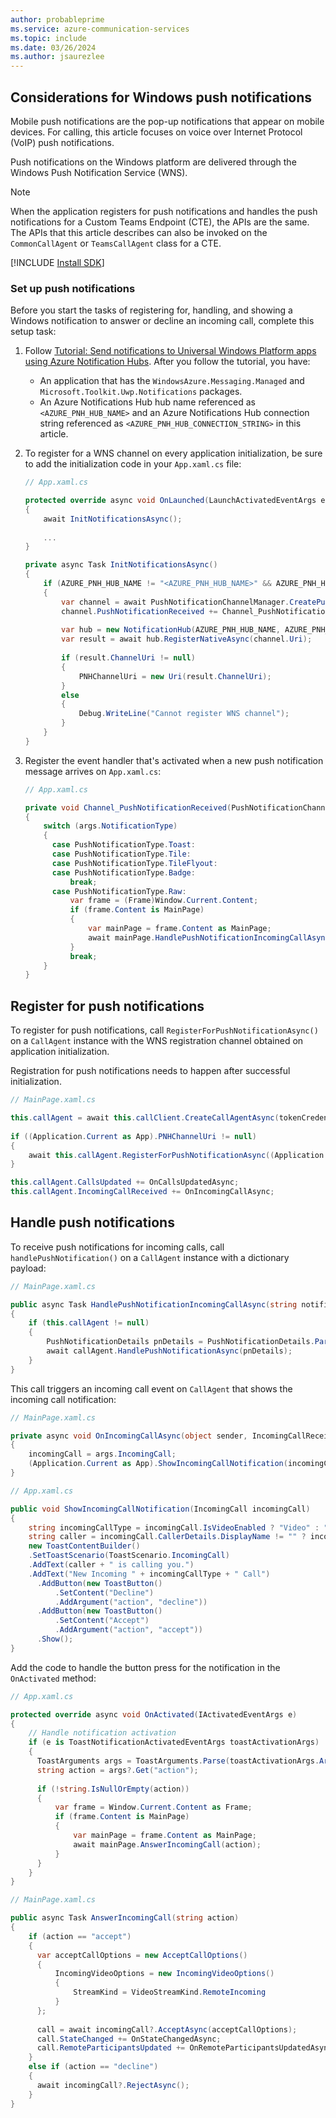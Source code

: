 ```yaml
---
author: probableprime
ms.service: azure-communication-services
ms.topic: include
ms.date: 03/26/2024
ms.author: jsaurezlee
---
```


## Considerations for Windows push notifications

Mobile push notifications are the pop-up notifications that appear on mobile devices. For calling, this article focuses on voice over Internet Protocol (VoIP) push notifications.

Push notifications on the Windows platform are delivered through the Windows Push Notification Service (WNS).

> [!NOTE]
> When the application registers for push notifications and handles the push notifications for a Custom Teams Endpoint (CTE), the APIs are the same. The APIs that this article describes can also be invoked on the `CommonCallAgent` or `TeamsCallAgent` class for a CTE.

[!INCLUDE [Install SDK](../install-sdk/install-sdk-windows.md)]

### Set up push notifications

Before you start the tasks of registering for, handling, and showing a Windows notification to answer or decline an incoming call, complete this setup task:

1. Follow [Tutorial: Send notifications to Universal Windows Platform apps using Azure Notification Hubs](/azure/notification-hubs/notification-hubs-windows-store-dotnet-get-started-wns-push-notification). After you follow the tutorial, you have:

   - An application that has the `WindowsAzure.Messaging.Managed` and `Microsoft.Toolkit.Uwp.Notifications` packages.
   - An Azure Notifications Hub hub name referenced as `<AZURE_PNH_HUB_NAME>` and an Azure Notifications Hub connection string referenced as `<AZURE_PNH_HUB_CONNECTION_STRING>` in this article.
  
1. To register for a WNS channel on every application initialization, be sure to add the initialization code in your `App.xaml.cs` file:

   ```C#
   // App.xaml.cs

   protected override async void OnLaunched(LaunchActivatedEventArgs e)
   {
       await InitNotificationsAsync();
    
       ...
   }

   private async Task InitNotificationsAsync()
   {
       if (AZURE_PNH_HUB_NAME != "<AZURE_PNH_HUB_NAME>" && AZURE_PNH_HUB_CONNECTION_STRING != "<AZURE_PNH_HUB_CONNECTION_STRING>")
       {
           var channel = await PushNotificationChannelManager.CreatePushNotificationChannelForApplicationAsync();
           channel.PushNotificationReceived += Channel_PushNotificationReceived;
    
           var hub = new NotificationHub(AZURE_PNH_HUB_NAME, AZURE_PNH_HUB_CONNECTION_STRING);
           var result = await hub.RegisterNativeAsync(channel.Uri);
    
           if (result.ChannelUri != null)
           {
               PNHChannelUri = new Uri(result.ChannelUri);
           }
           else
           {
               Debug.WriteLine("Cannot register WNS channel");
           }
       }
   }
   ```

1. Register the event handler that's activated when a new push notification message arrives on `App.xaml.cs`:

   ```C#
   // App.xaml.cs

   private void Channel_PushNotificationReceived(PushNotificationChannel sender, PushNotificationReceivedEventArgs args)
   {
       switch (args.NotificationType)
       {
         case PushNotificationType.Toast:
         case PushNotificationType.Tile:
         case PushNotificationType.TileFlyout:
         case PushNotificationType.Badge:
             break;
         case PushNotificationType.Raw:
             var frame = (Frame)Window.Current.Content;
             if (frame.Content is MainPage)
             {
                 var mainPage = frame.Content as MainPage;
                 await mainPage.HandlePushNotificationIncomingCallAsync(args.RawNotification.Content);
             }
             break;
       }
   }
   ```

## Register for push notifications

To register for push notifications, call `RegisterForPushNotificationAsync()` on a `CallAgent` instance with the WNS registration channel obtained on application initialization.

Registration for push notifications needs to happen after successful initialization.

```C#
// MainPage.xaml.cs

this.callAgent = await this.callClient.CreateCallAgentAsync(tokenCredential, callAgentOptions);
                
if ((Application.Current as App).PNHChannelUri != null)
{
    await this.callAgent.RegisterForPushNotificationAsync((Application.Current as App).PNHChannelUri.ToString());
}

this.callAgent.CallsUpdated += OnCallsUpdatedAsync;
this.callAgent.IncomingCallReceived += OnIncomingCallAsync;
```

## Handle push notifications

To receive push notifications for incoming calls, call `handlePushNotification()` on a `CallAgent` instance with a dictionary payload:

```C#
// MainPage.xaml.cs

public async Task HandlePushNotificationIncomingCallAsync(string notificationContent)
{
    if (this.callAgent != null)
    {
        PushNotificationDetails pnDetails = PushNotificationDetails.Parse(notificationContent);
        await callAgent.HandlePushNotificationAsync(pnDetails);
    }
}
```

This call triggers an incoming call event on `CallAgent` that shows the incoming call notification:

```C#
// MainPage.xaml.cs

private async void OnIncomingCallAsync(object sender, IncomingCallReceivedEventArgs args)
{
    incomingCall = args.IncomingCall;
    (Application.Current as App).ShowIncomingCallNotification(incomingCall);
}
```

```C#
// App.xaml.cs

public void ShowIncomingCallNotification(IncomingCall incomingCall)
{
    string incomingCallType = incomingCall.IsVideoEnabled ? "Video" : "Audio";
    string caller = incomingCall.CallerDetails.DisplayName != "" ? incomingCall.CallerDetails.DisplayName : incomingCall.CallerDetails.Identifier.RawId;
    new ToastContentBuilder()
    .SetToastScenario(ToastScenario.IncomingCall)
    .AddText(caller + " is calling you.")
    .AddText("New Incoming " + incomingCallType + " Call")
      .AddButton(new ToastButton()
          .SetContent("Decline")
          .AddArgument("action", "decline"))
      .AddButton(new ToastButton()
          .SetContent("Accept")
          .AddArgument("action", "accept"))
      .Show();
}
```

Add the code to handle the button press for the notification in the `OnActivated` method:

```C#
// App.xaml.cs

protected override async void OnActivated(IActivatedEventArgs e)
{   
    // Handle notification activation
    if (e is ToastNotificationActivatedEventArgs toastActivationArgs)
    {
      ToastArguments args = ToastArguments.Parse(toastActivationArgs.Argument);
      string action = args?.Get("action");
    
      if (!string.IsNullOrEmpty(action))
      {
          var frame = Window.Current.Content as Frame;
          if (frame.Content is MainPage)
          {
              var mainPage = frame.Content as MainPage;
              await mainPage.AnswerIncomingCall(action);
          }
      }
    }
}
```

```C#
// MainPage.xaml.cs

public async Task AnswerIncomingCall(string action)
{
    if (action == "accept")
    {
      var acceptCallOptions = new AcceptCallOptions()
      {
          IncomingVideoOptions = new IncomingVideoOptions()
          {
              StreamKind = VideoStreamKind.RemoteIncoming
          }
      };
    
      call = await incomingCall?.AcceptAsync(acceptCallOptions);
      call.StateChanged += OnStateChangedAsync;
      call.RemoteParticipantsUpdated += OnRemoteParticipantsUpdatedAsync;
    }
    else if (action == "decline")
    {
      await incomingCall?.RejectAsync();
    }
}
```
